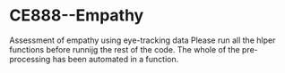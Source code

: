 # CE888--Empathy
Assessment of empathy using eye-tracking data
Please run all the hlper functions before runnijg the rest of the code. The whole of the pre-processing has been automated in a function. 
